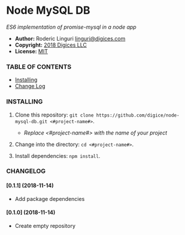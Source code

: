 # Node MySQL DB #

_ES6 implementation of promise-mysql in a node app_

- **Author:** Roderic Linguri <linguri@digices.com>
- **Copyright:** [2018 Digices LLC](https://digices.com)
- **License:** [MIT](LICENSE)

### TABLE OF CONTENTS ###

- [Installing](#installing)
- [Change Log](#changelog)

### <a name="installing">INSTALLING</a> ###

1. Clone this repository: `git clone https://github.com/digice/node-mysql-db.git <#project-name#>`.

   - _Replace <#project-name#> with the name of your project_

2. Change into the directory: `cd <#project-name#>`.

3. Install dependencies: `npm install`.

### <a name="changelog">CHANGELOG</a> ###

#### [0.1.1] (2018-11-14) ####

- Add package dependencies

#### [0.1.0] (2018-11-14) ####

- Create empty repository
